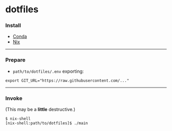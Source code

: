 # dotfiles

### Install
 * [Conda](https://anaconda.org/)
 * [Nix](https://nixos.org/nix/)

---
### Prepare
 * `path/to/dotfiles/.env` exporting:

```
export GIT_URL="https://raw.githubusercontent.com/..."
```

---
### Invoke
(This may be a **little** destructive.)
```
$ nix-shell
[nix-shell:path/to/dotfiles]$ ./main
```
